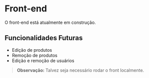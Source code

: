 # Front-end

O front-end está atualmente em construção. 

## Funcionalidades Futuras
- Edição de produtos
- Remoção de produtos
- Edição e remoção de usuários

> **Observação:** Talvez seja necessário rodar o front localmente.